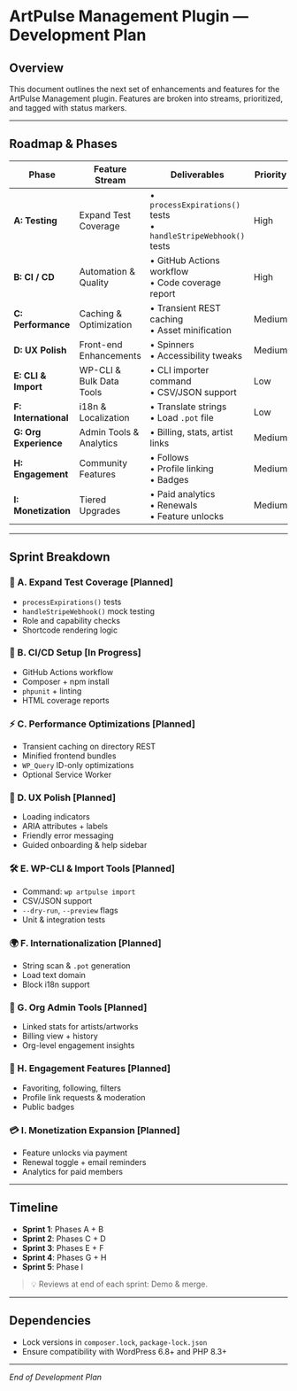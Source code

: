 # ArtPulse Management Plugin — Development Plan

## Overview

This document outlines the next set of enhancements and features for the ArtPulse Management plugin. Features are broken into streams, prioritized, and tagged with status markers.

---

## Roadmap & Phases

| Phase         | Feature Stream             | Deliverables                                                    | Priority | Status     |
|---------------|----------------------------|-----------------------------------------------------------------|----------|------------|
| **A: Testing**        | Expand Test Coverage         | • `processExpirations()` tests<br>• `handleStripeWebhook()` tests | High     | [Planned]   |
| **B: CI / CD**        | Automation & Quality         | • GitHub Actions workflow<br>• Code coverage report              | High     | [In Progress] |
| **C: Performance**    | Caching & Optimization       | • Transient REST caching<br>• Asset minification                 | Medium   | [Planned]   |
| **D: UX Polish**      | Front-end Enhancements       | • Spinners<br>• Accessibility tweaks                             | Medium   | [Planned]   |
| **E: CLI & Import**   | WP-CLI & Bulk Data Tools     | • CLI importer command<br>• CSV/JSON support                     | Low      | [Planned]   |
| **F: International**  | i18n & Localization          | • Translate strings<br>• Load `.pot` file                        | Low      | [Planned]   |
| **G: Org Experience** | Admin Tools & Analytics      | • Billing, stats, artist links                                   | Medium   | [Planned]   |
| **H: Engagement**     | Community Features           | • Follows<br>• Profile linking<br>• Badges                       | Medium   | [Planned]   |
| **I: Monetization**   | Tiered Upgrades              | • Paid analytics<br>• Renewals<br>• Feature unlocks              | Medium   | [Planned]   |

---

## Sprint Breakdown

### 🧪 A. Expand Test Coverage [Planned]
- `processExpirations()` tests
- `handleStripeWebhook()` mock testing
- Role and capability checks
- Shortcode rendering logic

### 🔁 B. CI/CD Setup [In Progress]
- GitHub Actions workflow
- Composer + npm install
- `phpunit` + linting
- HTML coverage reports

### ⚡ C. Performance Optimizations [Planned]
- Transient caching on directory REST
- Minified frontend bundles
- `WP_Query` ID-only optimizations
- Optional Service Worker

### 🎨 D. UX Polish [Planned]
- Loading indicators
- ARIA attributes + labels
- Friendly error messaging
- Guided onboarding & help sidebar

### 🛠️ E. WP-CLI & Import Tools [Planned]
- Command: `wp artpulse import`
- CSV/JSON support
- `--dry-run`, `--preview` flags
- Unit & integration tests

### 🌍 F. Internationalization [Planned]
- String scan & `.pot` generation
- Load text domain
- Block i18n support

### 🏢 G. Org Admin Tools [Planned]
- Linked stats for artists/artworks
- Billing view + history
- Org-level engagement insights

### 👥 H. Engagement Features [Planned]
- Favoriting, following, filters
- Profile link requests & moderation
- Public badges

### 💳 I. Monetization Expansion [Planned]
- Feature unlocks via payment
- Renewal toggle + email reminders
- Analytics for paid members

---

## Timeline

- **Sprint 1**: Phases A + B
- **Sprint 2**: Phases C + D
- **Sprint 3**: Phases E + F
- **Sprint 4**: Phases G + H
- **Sprint 5**: Phase I

> 💡 Reviews at end of each sprint: Demo & merge.

---

## Dependencies

- Lock versions in `composer.lock`, `package-lock.json`
- Ensure compatibility with WordPress 6.8+ and PHP 8.3+

---

*End of Development Plan*